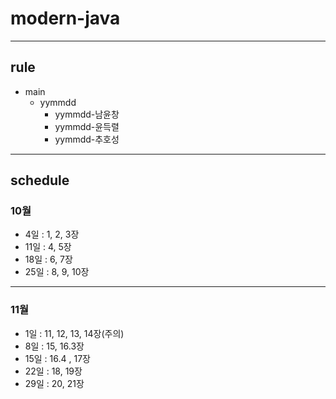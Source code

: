# modern-java
--- 
## rule

- main
  - yymmdd
    - yymmdd-남윤창
    - yymmdd-윤득렬
    - yymmdd-추호성
    
---
## schedule
### 10월
- 4일  : 1, 2, 3장
- 11일 : 4, 5장
- 18일 : 6, 7장
- 25일 : 8, 9, 10장
---
### 11월
- 1일  : 11, 12, 13, 14장(주의)
- 8일  : 15, 16.3장
- 15일 : 16.4 , 17장
- 22일 : 18, 19장
- 29일 : 20, 21장
